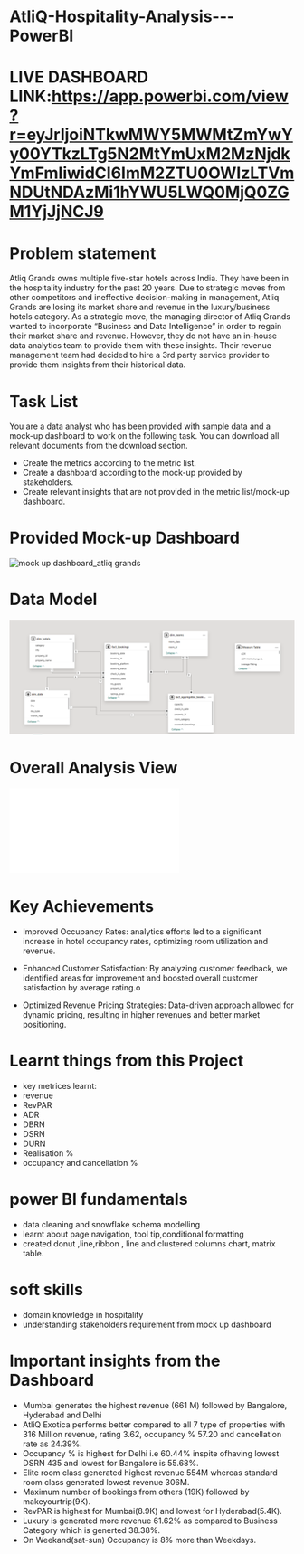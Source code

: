# AtliQ-Hospitality-Analysis---PowerBI
# LIVE DASHBOARD LINK:https://app.powerbi.com/view?r=eyJrIjoiNTkwMWY5MWMtZmYwYy00YTkzLTg5N2MtYmUxM2MzNjdkYmFmIiwidCI6ImM2ZTU0OWIzLTVmNDUtNDAzMi1hYWU5LWQ0MjQ0ZGM1YjJjNCJ9
# Problem statement
Atliq Grands owns multiple five-star hotels across India. They have been in the hospitality industry for the past 20 years. Due to strategic moves from other competitors and ineffective decision-making in management, Atliq Grands are losing its market share and revenue in the luxury/business hotels category. As a strategic move, the managing director of Atliq Grands wanted to incorporate “Business and Data Intelligence” in order to regain their market share and revenue. However, they do not have an in-house data analytics team to provide them with these insights.
Their revenue management team had decided to hire a 3rd party service provider to provide them insights from their historical data.
# Task List
You are a data analyst who has been provided with sample data and a mock-up dashboard to work on the following task. You can download all relevant documents from the download section.
* Create the metrics according to the metric list.
* Create a dashboard according to the mock-up provided by stakeholders.
* Create relevant insights that are not provided in the metric list/mock-up dashboard.
# Provided Mock-up Dashboard
![mock up dashboard_atliq grands](https://github.com/user-attachments/assets/0d4517ff-455b-42b9-aa91-ae217f3ed7f4)
# Data Model
![Data Model png](https://github.com/Chinmayee4/AtliQ-Hospitality-Analysis---PowerBI/blob/d2983c98670c4af75aee164cbe7399d948c5091f/resources/data%20model.png)
# Overall Analysis View
![Overall_view png](Atliq_hospitality_anaysis.pdf)

# Key Achievements
* Improved Occupancy Rates: analytics efforts led to a significant increase in hotel occupancy rates, optimizing room utilization and revenue.

* Enhanced Customer Satisfaction: By analyzing customer feedback, we identified areas for improvement and boosted overall customer satisfaction by average rating.o

* Optimized Revenue Pricing Strategies: Data-driven approach allowed for dynamic pricing, resulting in higher revenues and better market positioning.
# Learnt things from this Project
* key metrices learnt:
* revenue
* RevPAR
* ADR
* DBRN
* DSRN
* DURN
* Realisation %
* occupancy and cancellation %
# power BI fundamentals
* data cleaning and snowflake schema modelling
* learnt about page navigation, tool tip,conditional formatting
* created donut ,line,ribbon , line and clustered columns chart, matrix table.
# soft skills
* domain knowledge in hospitality
* understanding stakeholders requirement from mock up dashboard
# Important insights from the Dashboard
* Mumbai generates the highest revenue (661 M) followed by Bangalore, Hyderabad and Delhi
* AtliQ Exotica performs better compared to all 7 type of properties with 316 Million revenue, rating 3.62, occupancy % 57.20 and cancellation rate as 24.39%.
* Occupancy % is highest for Delhi i.e 60.44%  inspite ofhaving lowest DSRN 435 and lowest for Bangalore is 55.68%.
* Elite room class  generated highest revenue 554M whereas standard room class generated lowest revenue 306M.
* Maximum number of bookings from others (19K) followed by makeyourtrip(9K).
* RevPAR is highest for Mumbai(8.9K) and lowest for Hyderabad(5.4K).
* Luxury is generated more revenue 61.62% as compared to Business Category which is generted 38.38%.
* On Weekand(sat-sun) Occupancy is 8% more than Weekdays.




 
